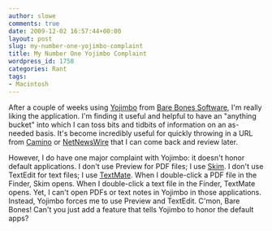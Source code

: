 ```yaml
---
author: slowe
comments: true
date: 2009-12-02 16:57:44+00:00
layout: post
slug: my-number-one-yojimbo-complaint
title: My Number One Yojimbo Complaint
wordpress_id: 1758
categories: Rant
tags:
- Macintosh
---
```


After a couple of weeks using [Yojimbo](http://www.barebones.com/products/yojimbo/) from [Bare Bones Software](http://www.barebones.com/), I'm really liking the application. I'm finding it useful and helpful to have an "anything bucket" into which I can toss bits and tidbits of information on an as-needed basis. It's become incredibly useful for quickly throwing in a URL from [Camino](http://caminobrowser.org/) or [NetNewsWire](http://www.newsgator.com/INDIVIDUALS/NETNEWSWIRE/) that I can come back and review later.

However, I do have one major complaint with Yojimbo: it doesn't honor default applications. I don't use Preview for PDF files; I use [Skim](http://skim-app.sourceforge.net/). I don't use TextEdit for text files; I use [TextMate](http://macromates.com/). When I double-click a PDF file in the Finder, Skim opens. When I double-click a text file in the Finder, TextMate opens. Yet, I can't open PDFs or text notes in Yojimbo in those applications. Instead, Yojimbo forces me to use Preview and TextEdit. C'mon, Bare Bones! Can't you just add a feature that tells Yojimbo to honor the default apps?
